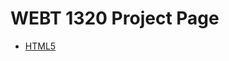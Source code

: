 # WEBT 1320 Project Page

<ul>
<li><a href="html_five/index.html" target="_blank">HTML5</a></li>
</ul>